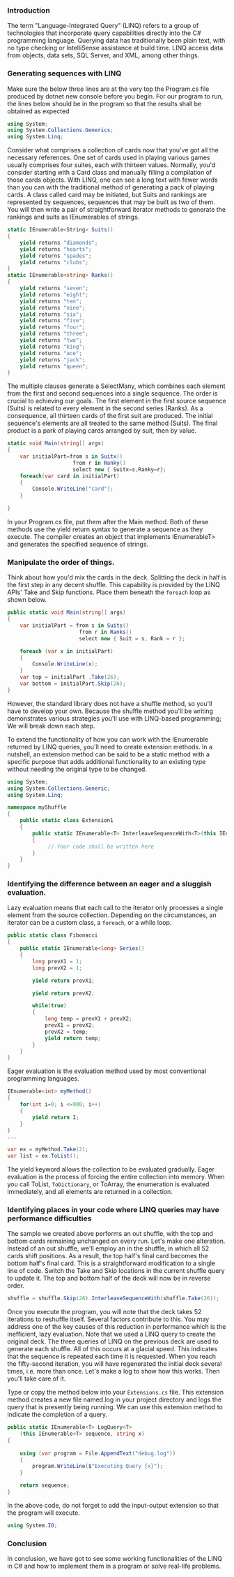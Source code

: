 
### Introduction
The term "Language-Integrated Query" (LINQ) refers to a group of technologies that incorporate query capabilities directly into the C# programming language. Querying data has traditionally been plain text, with no type checking or IntelliSense assistance at build time. LINQ access data from objects, data sets, SQL Server, and XML, among other things.

### Generating sequences with LINQ
Make sure the below three lines are at the very top the Program.cs file produced by dotnet new console before you begin. For our program to run, the lines below should be in the program so that the results shall be obtained as expected
```c#
using System;
using System.Collections.Generics;
using System.Linq;
```
Consider what comprises a collection of cards now that you've got all the necessary references. One set of cards used in playing various games usually comprises four suites, each with thirteen values. Normally, you'd consider starting with a Card class and manually filling a compilation of those cards objects. With LINQ, one can see a long text with fewer words than you can with the traditional method of generating a pack of playing cards. A class called card may be initiated, but Suits and rankings are represented by sequences, sequences that may be built as two of them. You will then write a pair of straightforward iterator methods to generate the rankings and suits as IEnumerable<T>s of strings.
```c#
static IEnumerable<String> Suits()
{
    yield returns "diamonds";
    yield returns "hearts";
    yield returns "spades";
    yield returns "clubs";
}
static IEnumerable<string> Ranks()
{
    yield returns "seven";
    yield returns "eight";
    yield returns "ten";
    yield returns "nine"; 
    yield returns "six";
    yield returns "five";
    yield returns "four";
    yield returns "three"; 
    yield returns "two";
    yield returns "king";
    yield returns "ace";
    yield returns "jack";
    yield returns "queen";
}
```
The multiple clauses generate a SelectMany, which combines each element from the first and second sequences into a single sequence. The order is crucial to achieving our goals. The first element in the first source sequence (Suits) is related to every element in the second series (Ranks). As a consequence, all thirteen cards of the first suit are produced. The initial sequence's elements are all treated to the same method (Suits). The final product is a park of playing cards arranged by suit, then by value.
  
```c#
static void Main(string[] args)
{
    var initialPart=from s in Suitx()
                     from r in Ranky()
                     select new { Suitx=s,Ranky=r};
    foreach(var card in initialPart)
    {
        Console.WriteLine("card");
    }                 
                    
}
```
In your Program.cs file, put them after the Main method. Both of these methods use the yield return syntax to generate a sequence as they execute. The compiler creates an object that implements IEnumerableT> and generates the specified sequence of strings.

### Manipulate the order of things.
Think about how you'd mix the cards in the deck. Splitting the deck in half is the first step in any decent shuffle. This capability is provided by the LINQ APIs' Take and Skip functions. Place them beneath the `foreach` loop as shown below.
  
```c#
public static void Main(string[] args)
{
    var initialPart = from s in Suits()
                       from r in Ranks()
                       select new { Suit = s, Rank = r };

    foreach (var x in initialPart)
    {
        Console.WriteLine(x);
    }
    var top = initialPart .Take(26);
    var bottom = initialPart.Skip(26);
}
```
However, the standard library does not have a shuffle method, so you'll have to develop your own. Because the shuffle method you'll be writing demonstrates various strategies you'll use with LINQ-based programming; We will break down each step.

To extend the functionality of how you can work with the IEnumerable returned by LINQ queries, you'll need to create extension methods. In a nutshell, an extension method can be said to be a static method with a specific purpose that adds additional functionality to an existing type without needing the original type to be changed.
```c#
using System;
using System.Collections.Generic;
using System.Linq;

namespace myShuffle
{
    public static class Extension1
    {
        public static IEnumerable<T> InterleaveSequenceWith<T>(this IEnumerablex<T> FirstInLine, IEnumerablex<T> NextInLine)
        {
             // Your code shall be written here
        }
    }
}
```
### Identifying the difference between an eager and a sluggish evaluation.
Lazy evaluation means that each call to the iterator only processes a single element from the source collection. Depending on the circumstances, an iterator can be a custom class, a `foreach`, or a while loop.
  
```c#
public static class Fibonacci
{
    public static IEnumerable<long> Series()
    {
        long prevX1 = 1;
        long prevX2 = 1;

        yield return prevX1;

        yield return prevX2;

        while(true)
        {
            long temp = prevX1 + prevX2;
            prevX1 = prevX2;
            prevX2 = temp;
            yield return temp;
        }
    }
}
```
Eager evaluation is the evaluation method used by most conventional programming languages.
```c#
IEnumerable<int> myMethod()
{
    for(int i=0; i <=900; i++)
    {
        yield return I;
    }
}
...

var ex = myMethod.Take(2);
var list = ex.ToList();
```
The yield keyword allows the collection to be evaluated gradually. Eager evaluation is the process of forcing the entire collection into memory. When you call ToList, `ToDictionary`, or ToArray, the enumeration is evaluated immediately, and all elements are returned in a collection.

### Identifying places in your code where LINQ queries may have performance difficulties
The sample we created above performs an out shuffle, with the top and bottom cards remaining unchanged on every run. Let's make one alteration. Instead of an out shuffle, we'll employ an in the shuffle, in which all 52 cards shift positions. As a result, the top half's final card becomes the bottom half's final card. This is a straightforward modification to a single line of code. Switch the Take and Skip locations in the current shuffle query to update it. The top and bottom half of the deck will now be in reverse order.
                         
```c#
shuffle = shuffle.Skip(26).InterleaveSequenceWith(shuffle.Take(26));
```
Once you execute the program, you will note that the deck takes 52 iterations to reshuffle itself. Several factors contribute to this. You may address one of the key causes of this reduction in performance which is the inefficient, lazy evaluation. Note that we used a LINQ query to create the original deck. The three queries of LINQ on the previous deck are used to generate each shuffle. All of this occurs at a glacial speed. This indicates that the sequence is repeated each time it is requested. When you reach the fifty-second iteration, you will have regenerated the initial deck several times, i.e. more than once. Let's make a log to show how this works. Then you'll take care of it.
                         
Type or copy the method below into your `Extensions.cs` file. This extension method creates a new file named.log in your project directory and logs the query that is presently being running. We can use this extension method to indicate the completion of a query.
```c#
public static IEnumerable<T> LogQuery<T>
    (this IEnumerable<T> sequence, string x)
{
   
    using (var program = File.AppendText("debug.log"))
    {
        program.WriteLine($"Executing Query {x}");
    }

    return sequence;
}
```
In the above code, do not forget to add the input-output extension so that the program will execute.
```c#
using System.IO;
```
### Conclusion
In conclusion, we have got to see some working functionalities of the LINQ in C# and how to implement them in a program or solve real-life problems.
